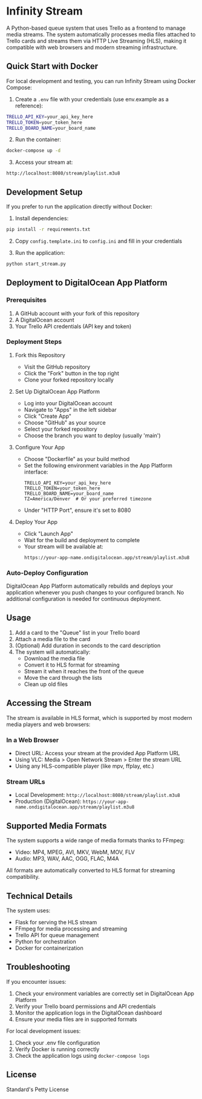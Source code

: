 # Infinity Stream

A Python-based queue system that uses Trello as a frontend to manage media streams. The system automatically processes media files attached to Trello cards and streams them via HTTP Live Streaming (HLS), making it compatible with web browsers and modern streaming infrastructure.

## Quick Start with Docker

For local development and testing, you can run Infinity Stream using Docker Compose:

1. Create a `.env` file with your credentials (use env.example as a reference):
```bash
TRELLO_API_KEY=your_api_key_here
TRELLO_TOKEN=your_token_here
TRELLO_BOARD_NAME=your_board_name
```

2. Run the container:
```bash
docker-compose up -d
```

3. Access your stream at:
```
http://localhost:8080/stream/playlist.m3u8
```

## Development Setup

If you prefer to run the application directly without Docker:

1. Install dependencies:
```bash
pip install -r requirements.txt
```

2. Copy `config.template.ini` to `config.ini` and fill in your credentials

3. Run the application:
```bash
python start_stream.py
```

## Deployment to DigitalOcean App Platform

### Prerequisites
1. A GitHub account with your fork of this repository
2. A DigitalOcean account
3. Your Trello API credentials (API key and token)

### Deployment Steps

1. Fork this Repository
   - Visit the GitHub repository
   - Click the "Fork" button in the top right
   - Clone your forked repository locally

2. Set Up DigitalOcean App Platform
   - Log into your DigitalOcean account
   - Navigate to "Apps" in the left sidebar
   - Click "Create App"
   - Choose "GitHub" as your source
   - Select your forked repository
   - Choose the branch you want to deploy (usually 'main')

3. Configure Your App
   - Choose "Dockerfile" as your build method
   - Set the following environment variables in the App Platform interface:
     ```
     TRELLO_API_KEY=your_api_key_here
     TRELLO_TOKEN=your_token_here
     TRELLO_BOARD_NAME=your_board_name
     TZ=America/Denver  # Or your preferred timezone
     ```
   - Under "HTTP Port", ensure it's set to 8080

4. Deploy Your App
   - Click "Launch App"
   - Wait for the build and deployment to complete
   - Your stream will be available at:
     ```
     https://your-app-name.ondigitalocean.app/stream/playlist.m3u8
     ```

### Auto-Deploy Configuration

DigitalOcean App Platform automatically rebuilds and deploys your application whenever you push changes to your configured branch. No additional configuration is needed for continuous deployment.

## Usage

1. Add a card to the "Queue" list in your Trello board
2. Attach a media file to the card
3. (Optional) Add duration in seconds to the card description
4. The system will automatically:
   - Download the media file
   - Convert it to HLS format for streaming
   - Stream it when it reaches the front of the queue
   - Move the card through the lists
   - Clean up old files

## Accessing the Stream

The stream is available in HLS format, which is supported by most modern media players and web browsers:

### In a Web Browser
- Direct URL: Access your stream at the provided App Platform URL
- Using VLC: Media > Open Network Stream > Enter the stream URL
- Using any HLS-compatible player (like mpv, ffplay, etc.)

### Stream URLs
- Local Development: `http://localhost:8080/stream/playlist.m3u8`
- Production (DigitalOcean): `https://your-app-name.ondigitalocean.app/stream/playlist.m3u8`

## Supported Media Formats

The system supports a wide range of media formats thanks to FFmpeg:

- Video: MP4, MPEG, AVI, MKV, WebM, MOV, FLV
- Audio: MP3, WAV, AAC, OGG, FLAC, M4A

All formats are automatically converted to HLS format for streaming compatibility.

## Technical Details

The system uses:
- Flask for serving the HLS stream
- FFmpeg for media processing and streaming
- Trello API for queue management
- Python for orchestration
- Docker for containerization

## Troubleshooting

If you encounter issues:

1. Check your environment variables are correctly set in DigitalOcean App Platform
2. Verify your Trello board permissions and API credentials
3. Monitor the application logs in the DigitalOcean dashboard
4. Ensure your media files are in supported formats

For local development issues:
1. Check your .env file configuration
2. Verify Docker is running correctly
3. Check the application logs using `docker-compose logs`

## License

Standard's Petty License
